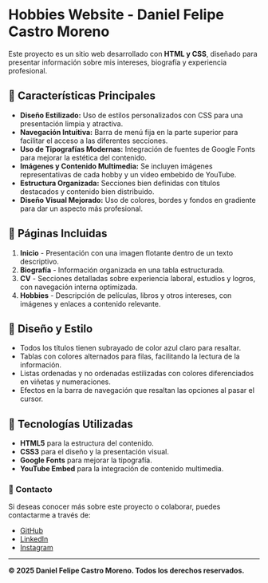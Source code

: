 # Hobbies Website - Daniel Felipe Castro Moreno

Este proyecto es un sitio web desarrollado con **HTML y CSS**, diseñado para presentar información sobre mis intereses, biografía y experiencia profesional.

## 🌟 Características Principales

- **Diseño Estilizado:** Uso de estilos personalizados con CSS para una presentación limpia y atractiva.
- **Navegación Intuitiva:** Barra de menú fija en la parte superior para facilitar el acceso a las diferentes secciones.
- **Uso de Tipografías Modernas:** Integración de fuentes de Google Fonts para mejorar la estética del contenido.
- **Imágenes y Contenido Multimedia:** Se incluyen imágenes representativas de cada hobby y un video embebido de YouTube.
- **Estructura Organizada:** Secciones bien definidas con títulos destacados y contenido bien distribuido.
- **Diseño Visual Mejorado:** Uso de colores, bordes y fondos en gradiente para dar un aspecto más profesional.

## 📌 Páginas Incluidas

1. **Inicio** - Presentación con una imagen flotante dentro de un texto descriptivo.
2. **Biografía** - Información organizada en una tabla estructurada.
3. **CV** - Secciones detalladas sobre experiencia laboral, estudios y logros, con navegación interna optimizada.
4. **Hobbies** - Descripción de películas, libros y otros intereses, con imágenes y enlaces a contenido relevante.

## 🎨 Diseño y Estilo

- Todos los títulos tienen subrayado de color azul claro para resaltar.
- Tablas con colores alternados para filas, facilitando la lectura de la información.
- Listas ordenadas y no ordenadas estilizadas con colores diferenciados en viñetas y numeraciones.
- Efectos en la barra de navegación que resaltan las opciones al pasar el cursor.

## 🚀 Tecnologías Utilizadas

- **HTML5** para la estructura del contenido.
- **CSS3** para el diseño y la presentación visual.
- **Google Fonts** para mejorar la tipografía.
- **YouTube Embed** para la integración de contenido multimedia.

### 📩 Contacto
Si deseas conocer más sobre este proyecto o colaborar, puedes contactarme a través de:
- [GitHub](https://github.com/Dani2044)
- [LinkedIn](https://www.linkedin.com/in/daniel-felipe-castro-moreno)
- [Instagram](https://www.instagram.com/danielcastrofm)

---
**© 2025 Daniel Felipe Castro Moreno. Todos los derechos reservados.**